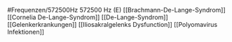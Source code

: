 #Frequenzen/572500Hz
572500 Hz (E)
[[Brachmann-De-Lange-Syndrom]]
[[Cornelia De-Lange-Syndrom]]
[[De-Lange-Syndrom]]
[[Gelenkerkrankungen]]
[[Iliosakralgelenks Dysfunction]]
[[Polyomavirus Infektionen]]